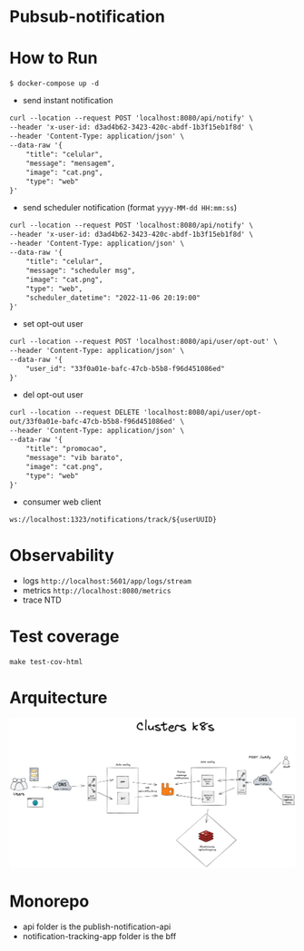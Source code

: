 # Pubsub-notification

# How to Run

```
$ docker-compose up -d
```

- send instant notification
```
curl --location --request POST 'localhost:8080/api/notify' \
--header 'x-user-id: d3ad4b62-3423-420c-abdf-1b3f15eb1f8d' \
--header 'Content-Type: application/json' \
--data-raw '{
    "title": "celular",
    "message": "mensagem",
    "image": "cat.png",
    "type": "web"
}'
```

- send scheduler notification (format `yyyy-MM-dd HH:mm:ss`)
```
curl --location --request POST 'localhost:8080/api/notify' \
--header 'x-user-id: d3ad4b62-3423-420c-abdf-1b3f15eb1f8d' \
--header 'Content-Type: application/json' \
--data-raw '{
    "title": "celular",
    "message": "scheduler msg",
    "image": "cat.png",
    "type": "web",
    "scheduler_datetime": "2022-11-06 20:19:00"
}'
```

- set opt-out user
```
curl --location --request POST 'localhost:8080/api/user/opt-out' \
--header 'Content-Type: application/json' \
--data-raw '{
    "user_id": "33f0a01e-bafc-47cb-b5b8-f96d451086ed"
}'
```

- del opt-out user
```
curl --location --request DELETE 'localhost:8080/api/user/opt-out/33f0a01e-bafc-47cb-b5b8-f96d451086ed' \
--header 'Content-Type: application/json' \
--data-raw '{
    "title": "promocao",
    "message": "vib barato",
    "image": "cat.png",
    "type": "web"
}'
```

- consumer web client
```
ws://localhost:1323/notifications/track/${userUUID}
```


# Observability
- logs `http://localhost:5601/app/logs/stream`
- metrics `http://localhost:8080/metrics`
- trace NTD

# Test coverage
```
make test-cov-html
```
# Arquitecture

![Overall Architecture](assets/architecture.png)

# Monorepo

- api folder is the publish-notification-api
- notification-tracking-app folder is the bff
